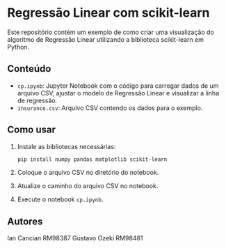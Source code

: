 # Regressão Linear com scikit-learn

Este repositório contém um exemplo de como criar uma visualização do algoritmo de Regressão Linear utilizando a biblioteca scikit-learn em Python.

## Conteúdo

- `cp.ipynb`: Jupyter Notebook com o código para carregar dados de um arquivo CSV, ajustar o modelo de Regressão Linear e visualizar a linha de regressão.
- `insurance.csv`: Arquivo CSV contendo os dados para o exemplo.

## Como usar

1. Instale as bibliotecas necessárias:
   ```bash
   pip install numpy pandas matplotlib scikit-learn
   ```

2. Coloque o arquivo CSV no diretório do notebook.
3. Atualize o caminho do arquivo CSV no notebook.
4. Execute o notebook `cp.ipynb`.

## Autores

Ian Cancian RM98387
Gustavo Ozeki RM98481
